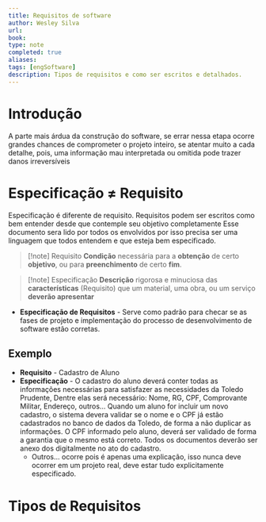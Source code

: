 ```yaml
---
title: Requisitos de software
author: Wesley Silva
url:
book:
type: note
completed: true
aliases:
tags: [engSoftware]
description: Tipos de requisitos e como ser escritos e detalhados.
---
```

# Introdução
A parte mais árdua da construção do software, se errar nessa etapa ocorre grandes chances de comprometer o projeto inteiro, se atentar muito a cada detalhe, pois, uma informação mau interpretada ou omitida pode trazer danos irreversíveis 

# Especificação ≠ Requisito
Especificação é diferente de requisito.
Requisitos podem ser escritos como bem entender desde que contemple seu objetivo completamente
Esse documento sera lido por todos os envolvidos por isso precisa ser uma linguagem que todos entendem e que esteja bem especificado.

>[!note] Requisito
>**Condição** necessária para a **obtenção** de certo **objetivo**, ou para **preenchimento** de certo **fim**.

>[!note] Especificação
>**Descrição** rigorosa e minuciosa das **características** (Requisito) que um material, uma obra, ou um serviço **deverão apresentar**

- **Especificação de Requisitos** - Serve como padrão para checar se as fases de projeto e implementação do processo de desenvolvimento de software estão corretas.

## Exemplo
- **Requisito** - Cadastro de Aluno
- **Especificação** -  O cadastro do aluno deverá conter todas as informações necessárias para satisfazer as necessidades da Toledo Prudente, Dentre elas será necessário: Nome, RG, CPF, Comprovante Militar, Endereço, outros... Quando um aluno for incluir um novo cadastro, o sistema devera validar se o nome e o CPF já estão cadastrados no banco de dados da Toledo, de forma a não duplicar as informações. O CPF informado pelo aluno, deverá ser validado de forma a garantia que o mesmo está correto. Todos os documentos deverão ser anexo dos digitalmente no ato do cadastro.
	- Outros... ocorre pois é apenas uma explicação, isso nunca deve ocorrer em um projeto real, deve estar tudo explicitamente especificado.
	
# Tipos de Requisitos
